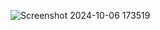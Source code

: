 ![Screenshot 2024-10-06 173519](https://github.com/user-attachments/assets/8032fb8e-cc8c-4928-add1-4c002bffd271)
